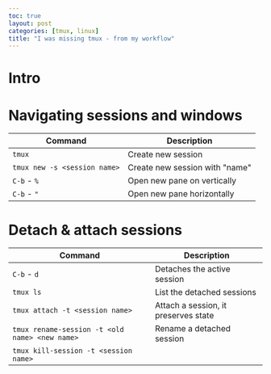 ```yaml
---
toc: true
layout: post
categories: [tmux, linux]
title: "I was missing tmux - from my workflow"
---
```


# Intro

# Navigating sessions and windows
|Command | Description |
|--------|-------------|
|```tmux``` | Create new session |
|```tmux new -s <session name>``` | Create new session with "name"|
|```C-b``` - ```%``` | Open new pane on vertically |
|```C-b``` - ```"``` | Open new pane horizontally |

# Detach & attach sessions

|Command | Description |
|--------|-------------|
|```C-b``` - ```d```| Detaches the active session |
|```tmux ls``` | List the detached sessions |
|```tmux attach -t <session name>``` | Attach a session, it preserves state |
|```tmux rename-session -t <old name> <new name>``` | Rename a detached session |
|```tmux kill-session -t <session name>``` | 

# 